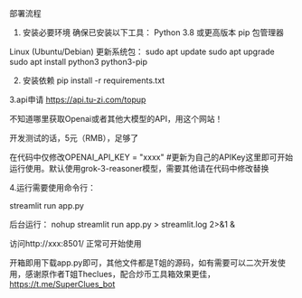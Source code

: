 部署流程
1. 安装必要环境
确保已安装以下工具：
Python 3.8 或更高版本
pip 包管理器

Linux (Ubuntu/Debian)
更新系统包：
sudo apt update
sudo apt upgrade
sudo apt install python3 python3-pip

2. 安装依赖
pip install -r requirements.txt

3.api申请
https://api.tu-zi.com/topup

不知道哪里获取Openai或者其他大模型的API，用这个网站！

开发测试的话，5元（RMB），足够了

在代码中仅修改OPENAI_API_KEY = "xxxx" #更新为自己的APIKey这里即可开始运行使用。默认使用grok-3-reasoner模型，需要其他请在代码中修改替换

4.运行需要使用命令行：

streamlit run app.py

后台运行：
nohup streamlit run app.py > streamlit.log 2>&1 &

访问http://xxx:8501/
正常可开始使用

开箱即用下载app.py即可，其他文件都是T姐的源码，如有需要可以二次开发使用，感谢原作者T姐Theclues，配合炒币工具箱效果更佳，https://t.me/SuperClues_bot



